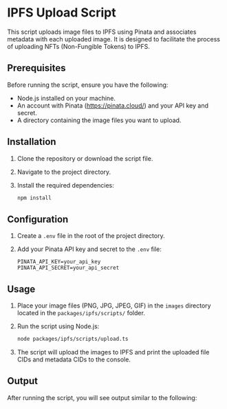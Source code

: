 # IPFS Upload Script

This script uploads image files to IPFS using Pinata and associates metadata with each uploaded image. It is designed to facilitate the process of uploading NFTs (Non-Fungible Tokens) to IPFS.

## Prerequisites

Before running the script, ensure you have the following:

-   Node.js installed on your machine.
-   An account with Pinata (https://pinata.cloud/) and your API key and secret.
-   A directory containing the image files you want to upload.

## Installation

1. Clone the repository or download the script file.
2. Navigate to the project directory.
3. Install the required dependencies:

    ```bash
    npm install
    ```

## Configuration

1. Create a `.env` file in the root of the project directory.
2. Add your Pinata API key and secret to the `.env` file:

    ```plaintext
    PINATA_API_KEY=your_api_key
    PINATA_API_SECRET=your_api_secret
    ```

## Usage

1. Place your image files (PNG, JPG, JPEG, GIF) in the `images` directory located in the `packages/ipfs/scripts/` folder.
2. Run the script using Node.js:

    ```bash
    node packages/ipfs/scripts/upload.ts
    ```

3. The script will upload the images to IPFS and print the uploaded file CIDs and metadata CIDs to the console.

## Output

After running the script, you will see output similar to the following:
